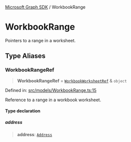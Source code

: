 [Microsoft Graph SDK](README.md) / WorkbookRange

# WorkbookRange

Pointers to a range in a worksheet.

## Type Aliases

### WorkbookRangeRef

> **WorkbookRangeRef** = [`WorkbookWorksheetRef`](WorkbookWorksheet-1.md#workbookworksheetref) & `object`

Defined in: [src/models/WorkbookRange.ts:15](https://github.com/Future-Secure-AI/microsoft-graph/blob/main/src/models/WorkbookRange.ts#L15)

Reference to a range in a workbook worksheet.

#### Type declaration

##### address

> **address**: [`Address`](Address.md#address)
